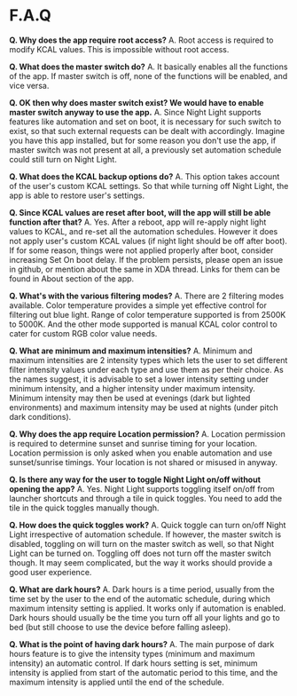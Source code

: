 # F.A.Q
__Q. Why does the app require root access?__
A. Root access is required to modify KCAL values. This is impossible without root access.

__Q. What does the master switch do?__
A. It basically enables all the functions of the app. If master switch is off, none of the functions will be enabled, and vice versa.

__Q. OK then why does master switch exist? We would have to enable master switch anyway to use the app.__
A. Since Night Light supports features like automation and set on boot, it is necessary for such switch to exist, so that such external requests can be dealt with accordingly. Imagine you have this app installed, but for some reason you don\'t use the app, if master switch was not present at all, a previously set automation schedule could still turn on Night Light.

__Q. What does the KCAL backup options do?__
A. This option takes account of the user's custom KCAL settings. So that while turning off Night Light, the app is able to restore user's settings.

__Q. Since KCAL values are reset after boot, will the app will still be able function after that?__
A. Yes. After a reboot, app will re-apply night light values to KCAL, and re-set all the automation schedules. However it does not apply user\'s custom KCAL values (if night light should be off after boot). If for some reason, things were not applied properly after boot, consider increasing Set On boot delay. If the problem persists, please open an issue in github, or mention about the same in XDA thread. Links for them can be found in About section of the app.

__Q. What\'s with the various filtering modes?__
A. There are 2 filtering modes available. Color temperature provides a simple yet effective control for filtering out blue light. Range of color temperature supported is from 2500K to 5000K. And the other mode supported is manual KCAL color control to cater for custom RGB color value needs.

__Q. What are minimum and maximum intensities?__
A. Minimum and maximum intensities are 2 intensity types which lets the user to set different filter intensity values under each type and use them as per their choice. As the names suggest, it is advisable to set a lower intensity setting under minimum intensity, and a higher intensity under maximum intensity. Minimum intensity may then be used at evenings (dark but lighted environments) and maximum intensity may be used at nights (under pitch dark conditions).

__Q. Why does the app require Location permission?__
A. Location permission is required to determine sunset and sunrise timing for your location. Location permission is only asked when you enable automation and use sunset/sunrise timings. Your location is not shared or misused in anyway.

__Q. Is there any way for the user to toggle Night Light on/off without opening the app?__
A. Yes. Night Light supports toggling itself on/off from launcher shortcuts and through a tile in quick toggles. You need to add the tile in the quick toggles manually though.

__Q. How does the quick toggles work?__
A. Quick toggle can turn on/off Night Light irrespective of automation schedule. If however, the master switch is disabled, toggling on will turn on the master switch as well, so that Night Light can be turned on. Toggling off does not turn off the master switch though. It may seem complicated, but the way it works should provide a good user experience.

__Q. What are dark hours?__
A. Dark hours is a time period, usually from the time set by the user to the end of the automatic schedule, during which maximum intensity setting is applied. It works only if automation is enabled. Dark hours should usually be the time you turn off all your lights and go to bed (but still choose to use the device before falling asleep).

__Q. What is the point of having dark hours?__
A. The main purpose of dark hours feature is to give the intensity types (minimum and maximum intensity) an automatic control. If dark hours setting is set, minimum intensity is applied from start of the automatic period to this time, and the maximum intensity is applied until the end of the schedule.

